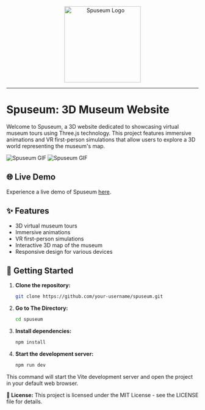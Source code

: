 <div align="center">
  <img src="https://cdn-icons-png.flaticon.com/512/3172/3172911.png" alt="Spuseum Logo" width="200px" />
</div>

---

# Spuseum: 3D Museum Website

Welcome to Spuseum, a 3D website dedicated to showcasing virtual museum tours using Three.js technology. This project features immersive animations and VR first-person simulations that allow users to explore a 3D world representing the museum's map.
 
![Spuseum GIF](https://github.com/sprdgx/WebGifs/raw/main/Spuseum2.gif) ![Spuseum GIF](https://github.com/sprdgx/WebGifs/raw/main/Spuseum2.gif)

## 🌐 Live Demo

Experience a live demo of Spuseum [here](https://example.com).

## ✨ Features

- 3D virtual museum tours
- Immersive animations
- VR first-person simulations
- Interactive 3D map of the museum
- Responsive design for various devices

## 🚀 Getting Started

1. **Clone the repository:**

   ```bash
   git clone https://github.com/your-username/spuseum.git

2. **Go to The Directory:**
   
   ```bash
   cd spuseum
   
3. **Install dependencies:**

   ```bash   
   npm install

4. **Start the development server:**

   ```bash
   npm run dev

This command will start the Vite development server and open the project in your default web browser.

**📄 License:**
This project is licensed under the MIT License - see the LICENSE file for details.
